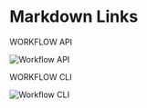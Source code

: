 # Markdown Links

WORKFLOW API

![Workflow API](https://user-images.githubusercontent.com/85115054/133345060-0c392e2d-d0fc-4d3b-9ad9-58aba0a04671.png)

WORKFLOW CLI

![Workflow CLI](https://user-images.githubusercontent.com/85115054/133345292-410d0013-1d24-4cf3-be14-708e6553f66b.png)


